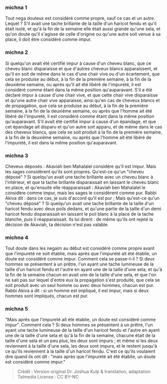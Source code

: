 
### michna 1
Tout nega douteux est considéré comme propre, sauf ce cas et un autre. Lequel ? S'il avait une tache brillante de la taille d'un haricot fendu et qu'il était isolé, et qu'à la fin de la semaine elle était aussi grande qu'une sela, et qu'on doute qu'il s'agisse de celle d'origine ou qu'une autre soit venue à sa place, il doit être considéré comme impur.

### michna 2
Si quelqu'un avait été certifié impur à cause d'un cheveu blanc, que ce cheveu blanc disparaisse et que d'autres cheveux blancs apparaissent, et qu'il en soit de même dans le cas d'une chair vive ou d'un écartement, que cela se produise au début, à la fin de la première semaine, à la fin de la deuxième semaine, ou après qu'il ait été libéré de l'impureté, il est considéré comme étant dans la même position qu'auparavant. S'il a été déclaré impur à cause d'une chair vive, et que cette chair vive disparaisse et qu'une autre chair vive apparaisse, ainsi qu'en cas de cheveux blancs et de propagation, que cela se produise au début, à la fin de la première semaine, à la fin de la deuxième semaine, ou après que l'homme ait été libéré de l'impureté, il est considéré comme étant dans la même position qu'auparavant. S'il avait été certifié impur à cause d'un épandage, et que cet épandage ait disparu et qu'un autre soit apparu, et de même dans le cas des cheveux blancs, que cela se soit produit à la fin de la première semaine, à la fin de la deuxième semaine, ou après que l'homme ait été libéré de l'impureté, il est dans la même position qu'auparavant.

### michna 3
Cheveux déposés : Akaviah ben Mahalalel considère qu'il est impur. Mais les sages considèrent qu'ils sont propres. Qu'est-ce qu'un "cheveu déposé" ? Si quelqu'un avait une tache brillante avec un cheveu blanc à l'intérieur, et que la tache brillante disparaissait en laissant le cheveu blanc en place, et qu'ensuite elle réapparaissait : Akaviah ben Mahalalel le considère comme impur, mais les sages le considèrent comme pur. Rabbi Akiva dit : dans ce cas, je suis d'accord qu'il est pur ; Mais qu'est-ce qu'un "cheveu déposé" ?   Si quelqu'un avait une tache brillante de la taille d'un haricot fendu avec deux poils dedans, et qu'une partie de la taille d'un demi haricot fendu disparaissait en laissant le poil blanc à la place de la tache blanche, puis il réapparaissait. Ils lui dirent : de même qu'ils ont rejeté la décision de Akaviah, ta décision n'est pas valable.

### michna 4
Tout doute dans les negaim au début est considéré comme propre avant que l'impureté ne soit établie, mais après que l'impureté ait été établie, un doute est considéré comme impur. Comment cela se passe-t-il ? Si deux hommes se présentent à un prêtre, l'un ayant une tache lumineuse de la taille d'un haricot fendu et l'autre en ayant une de la taille d'une sela, et qu'à la fin de la semaine chacun en avait une de la taille d'une sela, et que l'on ne sait pas sur lequel d'entre eux la propagation s'est produite, que cela se soit produit avec un seul homme ou avec deux hommes, chacun est pur. Rabbi Akiva a dit : si un homme est impliqué, il est impur, mais si deux hommes sont impliqués, chacun est pur.

### michna 5
"Mais après que l'impureté ait été établie, un doute est considéré comme impur". Comment cela ? Si deux hommes se présentent à un prêtre, l'un ayant une tache lumineuse de la taille d'un haricot fendu et l'autre en ayant une de la taille d'une sela et qu'à la fin de la semaine, chacune était de la taille d'une sela et un peu plus, les deux sont impurs ; et même si les deux reviennent à la taille d'une sela, les deux sont impurs, et le restent jusqu'à ce qu'ils reviennent à la taille d'un haricot fendu. C'est ce qu'ils voulaient dire quand ils ont dit : "mais après que l'impureté ait été établie, un doute est considéré comme impur."

>Crédit : Version original Dr. Joshua Kulp & translation, adaptation Talmedia
>License : CC BY-NC